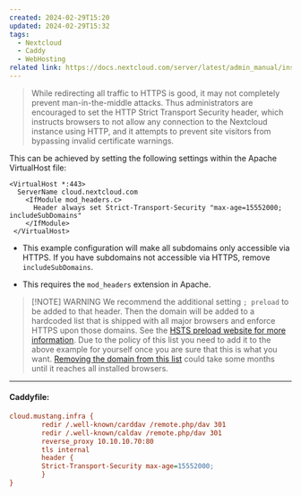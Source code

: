 ```yaml
---
created: 2024-02-29T15:20
updated: 2024-02-29T15:32
tags:
  - Nextcloud
  - Caddy
  - WebHosting
related link: https://docs.nextcloud.com/server/latest/admin_manual/installation/harden_server.html#use-https
---
```

> While redirecting all traffic to HTTPS is good, it may not completely prevent man-in-the-middle attacks. Thus administrators are encouraged to set the HTTP Strict Transport Security header, which instructs browsers to not allow any connection to the Nextcloud instance using HTTP, and it attempts to prevent site visitors from bypassing invalid certificate warnings.

This can be achieved by setting the following settings within the Apache VirtualHost file:
```apacheconf
<VirtualHost *:443>
  ServerName cloud.nextcloud.com
    <IfModule mod_headers.c>
      Header always set Strict-Transport-Security "max-age=15552000; includeSubDomains"
    </IfModule>
 </VirtualHost>
```

- This example configuration will make all subdomains only accessible via HTTPS. If you have subdomains not accessible via HTTPS, remove `includeSubDomains`.

- This requires the `mod_headers` extension in Apache.

> [!NOTE] WARNING
> We recommend the additional setting `; preload` to be added to that header. Then the domain will be added to a hardcoded list that is shipped with all major browsers and enforce HTTPS upon those domains. See the [HSTS preload website for more information](https://hstspreload.org/). Due to the policy of this list you need to add it to the above example for yourself once you are sure that this is what you want. [Removing the domain from this list](https://hstspreload.org/#removal) could take some months until it reaches all installed browsers.
> 
___
#### Caddyfile:
```ini
cloud.mustang.infra {
        redir /.well-known/carddav /remote.php/dav 301
        redir /.well-known/caldav /remote.php/dav 301
        reverse_proxy 10.10.10.70:80
        tls internal
        header {
        Strict-Transport-Security max-age=15552000;
        }
}
```